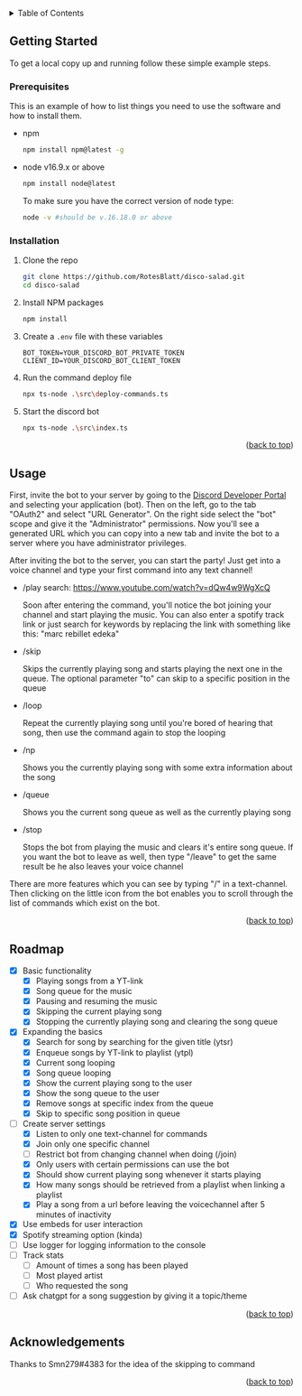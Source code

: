 <a name="readme-top"></a>

<!-- TABLE OF CONTENTS -->
<details>
  <summary>Table of Contents</summary>
  <ol>
    <li>
      <a href="#getting-started">Getting Started</a>
      <ul>
        <li><a href="#prerequisites">Prerequisites</a></li>
        <li><a href="#installation">Installation</a></li>
        <li><a href="#usage">Usage</a></li>
      </ul>
    </li>
    <li><a href="#roadmap">Roadmap</a></li>
    <li><a href="#acknowledgements">Acknowledgements</a></li>
  </ol>
</details>

<!-- GETTING STARTED -->
## Getting Started

To get a local copy up and running follow these simple example steps.

### Prerequisites

This is an example of how to list things you need to use the software and how to install them.
* npm
  ```sh
  npm install npm@latest -g
  ```
* node v16.9.x or above
    ```sh
    npm install node@latest
    ```
    To make sure you have the correct version of node type:
    ```sh
    node -v #should be v.16.18.0 or above
    ```

### Installation

1. Clone the repo
    ```sh
    git clone https://github.com/RotesBlatt/disco-salad.git
    cd disco-salad
    ```
2. Install NPM packages
    ```sh
    npm install
    ```
3. Create a `.env` file with these variables
    ```env
    BOT_TOKEN=YOUR_DISCORD_BOT_PRIVATE_TOKEN
    CLIENT_ID=YOUR_DISCORD_BOT_CLIENT_TOKEN
    ```
4. Run the command deploy file
    ```sh
    npx ts-node .\src\deploy-commands.ts
    ```
5. Start the discord bot
    ```sh
    npx ts-node .\src\index.ts
    ```
<p align="right">(<a href="#readme-top">back to top</a>)</p>


<!-- Usage -->
## Usage

First, invite the bot to your server by going to the [Discord Developer Portal](https://discord.com/developers/applications) and selecting your application (bot). Then on the left, go to the tab "OAuth2" and select "URL Generator". On the right side select the "bot" scope and give it the "Administrator" permissions. Now you'll see a generated URL which you can copy into a new tab and invite the bot to a server where you have administrator privileges.

After inviting the bot to the server, you can start the party! Just get into a voice channel and type your first command into any text channel!

* /play search: https://www.youtube.com/watch?v=dQw4w9WgXcQ

  Soon after entering the command, you'll notice the bot joining your channel and start playing the music. You can also enter a spotify track link or just search for keywords by replacing the link with something like this: "marc rebillet edeka"

* /skip

  Skips the currently playing song and starts playing the next one in the queue. The optional parameter "to" can skip to a specific position in the queue

* /loop

  Repeat the currently playing song until you're bored of hearing that song, then use the command again to stop the looping

* /np

  Shows you the currently playing song with some extra information about the song

* /queue

  Shows you the current song queue as well as the currently playing song 

* /stop

  Stops the bot from playing the music and clears it's entire song queue. If you want the bot to leave as well, then type "/leave" to get the same result be he also leaves your voice channel

There are more features which you can see by typing "/" in a text-channel. Then clicking on the little icon from the bot enables you to scroll through the list of commands which exist on the bot.

<p align="right">(<a href="#readme-top">back to top</a>)</p>

<!-- Roadmap -->
## Roadmap
- [x] Basic functionality
    - [x] Playing songs from a YT-link
    - [x] Song queue for the music 
    - [x] Pausing and resuming the music
    - [x] Skipping the current playing song
    - [x] Stopping the currently playing song and clearing the song queue
- [x] Expanding the basics
    - [x] Search for song by searching for the given title (ytsr)
    - [x] Enqueue songs by YT-link to playlist (ytpl)
    - [x] Current song looping
    - [x] Song queue looping
    - [x] Show the current playing song to the user
    - [x] Show the song queue to the user
    - [x] Remove songs at specific index from the queue
    - [x] Skip to specific song position in queue
- [ ] Create server settings
  - [x] Listen to only one text-channel for commands
  - [x] Join only one specific channel
  - [ ] Restrict bot from changing channel when doing (/join)
  - [x] Only users with certain permissions can use the bot
  - [x] Should show current playing song whenever it starts playing
  - [x] How many songs should be retrieved from a playlist when linking a playlist
  - [x] Play a song from a url before leaving the voicechannel after 5 minutes of inactivity 
- [x] Use embeds for user interaction
- [x] Spotify streaming option (kinda)
- [ ] Use logger for logging information to the console
- [ ] Track stats
    - [ ] Amount of times a song has been played
    - [ ] Most played artist
    - [ ] Who requested the song
- [ ] Ask chatgpt for a song suggestion by giving it a topic/theme
<p align="right">(<a href="#readme-top">back to top</a>)</p>

<!-- Acknowledgements -->
## Acknowledgements
Thanks to Smn279#4383 for the idea of the skipping to command
<p align="right">(<a href="#readme-top">back to top</a>)</p>